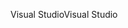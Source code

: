 <span data-ttu-id="c4799-101">Visual Studio</span><span class="sxs-lookup"><span data-stu-id="c4799-101">Visual Studio</span></span>